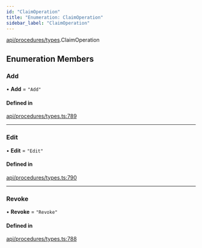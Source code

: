 ```yaml
---
id: "ClaimOperation"
title: "Enumeration: ClaimOperation"
sidebar_label: "ClaimOperation"
---
```


[api/procedures/types](../../../../../modules/API/Procedures/Types/Types.md).ClaimOperation

## Enumeration Members

### Add

• **Add** = ``"Add"``

#### Defined in

[api/procedures/types.ts:789](https://github.com/PolymeshAssociation/polymesh-sdk/blob/0dbd0ebd0/src/api/procedures/types.ts#L789)

___

### Edit

• **Edit** = ``"Edit"``

#### Defined in

[api/procedures/types.ts:790](https://github.com/PolymeshAssociation/polymesh-sdk/blob/0dbd0ebd0/src/api/procedures/types.ts#L790)

___

### Revoke

• **Revoke** = ``"Revoke"``

#### Defined in

[api/procedures/types.ts:788](https://github.com/PolymeshAssociation/polymesh-sdk/blob/0dbd0ebd0/src/api/procedures/types.ts#L788)
